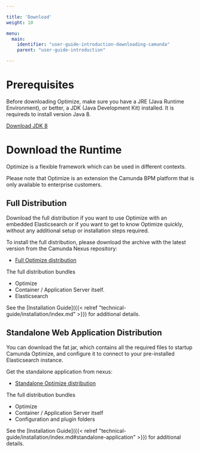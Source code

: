```yaml
---

title: 'Download'
weight: 10

menu:
  main:
    identifier: "user-guide-introduction-downloading-camunda"
    parent: "user-guide-introduction"

---
```



# Prerequisites

Before downloading Optimize, make sure you have a JRE (Java Runtime Environment), or better, a JDK
(Java Development Kit) installed. It is requireds to install version Java 8.

[Download JDK 8][get-jdk]


# Download the Runtime

Optimize is a flexible framework which can be used in different contexts.

Please note that Optimize is an extension the Camunda BPM platform that is only available to enterprise customers.


## Full Distribution

Download the full distribution if you want to use Optimize with an embedded Elasticsearch or if you
want to get to know Optimize quickly, without any additional setup or installation steps required.

To install the full distribution, please download the archive with the latest version from the Camunda Nexus repository:

* [Full Optimize distribution](/enterprise/download/#camunda-optimize)

The full distribution bundles

* Optimize
* Container / Application Server itself.
* Elasticsearch

See the [Installation Guide]({{< relref "technical-guide/installation/index.md" >}}) for additional details.


## Standalone Web Application Distribution

You can download the fat jar, which contains all the required files to startup Camunda Optimize, and configure it to connect to your pre-installed Elasticsearch instance.

Get the standalone application from nexus:

* [Standalone Optimize distribution](/enterprise/download/#camunda-optimize)

The full distribution bundles

* Optimize
* Container / Application Server itself
* Configuration and plugin folders

See the [Installation Guide]({{< relref "technical-guide/installation/index.md#standalone-application" >}}) for additional details.

[get-jdk]: http://www.oracle.com/technetwork/java/javase/downloads/jdk8-downloads-2133151.html
[enterprise-download-page]: /enterprise/download
